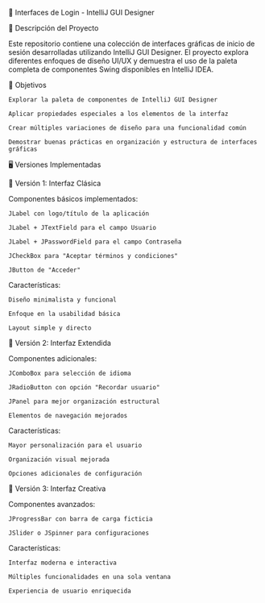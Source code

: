 🔐 Interfaces de Login - IntelliJ GUI Designer

📝 Descripción del Proyecto

  Este repositorio contiene una colección de interfaces gráficas de inicio de sesión desarrolladas utilizando IntelliJ GUI Designer. El proyecto explora diferentes enfoques de diseño UI/UX y demuestra el uso de la paleta completa de componentes Swing disponibles en IntelliJ IDEA.

🎯 Objetivos

    Explorar la paleta de componentes de IntelliJ GUI Designer

    Aplicar propiedades especiales a los elementos de la interfaz

    Crear múltiples variaciones de diseño para una funcionalidad común

    Demostrar buenas prácticas en organización y estructura de interfaces gráficas


🖥️ Versiones Implementadas

📌 Versión 1: Interfaz Clásica

  Componentes básicos implementados:

    JLabel con logo/título de la aplicación

    JLabel + JTextField para el campo Usuario

    JLabel + JPasswordField para el campo Contraseña

    JCheckBox para "Aceptar términos y condiciones"

    JButton de "Acceder"


  Características:

    Diseño minimalista y funcional

    Enfoque en la usabilidad básica

    Layout simple y directo


🚀 Versión 2: Interfaz Extendida

  Componentes adicionales:

    JComboBox para selección de idioma

    JRadioButton con opción "Recordar usuario"

    JPanel para mejor organización estructural

    Elementos de navegación mejorados

  Características:

    Mayor personalización para el usuario

    Organización visual mejorada

    Opciones adicionales de configuración


🎨 Versión 3: Interfaz Creativa

  Componentes avanzados:

    JProgressBar con barra de carga ficticia

    JSlider o JSpinner para configuraciones


  Características:

    Interfaz moderna e interactiva

    Múltiples funcionalidades en una sola ventana

    Experiencia de usuario enriquecida
